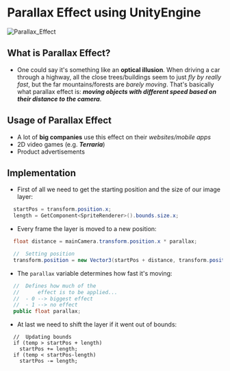 # Parallax Effect using UnityEngine

![Parallax_Effect](https://user-images.githubusercontent.com/105242009/182032242-0a8eb5d1-fb1f-4cea-a148-94a06e9ce31e.gif)



## What is Parallax Effect?

- One could say it's something like an **optical illusion**. When driving a car through a highway, all the close trees/buildings seem to just _fly by really fast_, but the far mountains/forests are _barely moving_. That's basically what parallax effect is: ***moving objects with different speed based on their distance to the camera***.

## Usage of Parallax Effect

- A lot of **big companies** use this effect on their _websites/mobile apps_
- 2D video games (e.g. **_Terraria_**)
- Product advertisements

## Implementation

- First of all we need to get the starting position and the size of our image layer:
``` c#
  startPos = transform.position.x;
  length = GetComponent<SpriteRenderer>().bounds.size.x;
```

- Every frame the layer is moved to a new position:
``` c#
  float distance = mainCamera.transform.position.x * parallax;

  //  Setting position
  transform.position = new Vector3(startPos + distance, transform.position.y, transform.position.z);
```

- The `parallax` variable determines how fast it's moving:
``` c#
  //  Defines how much of the
  //      effect is to be applied...
  //  - 0 --> biggest effect
  //  - 1 --> no effect
  public float parallax;
```

- At last we need to shift the layer if it went out of bounds:
```
  //  Updating bounds
  if (temp > startPos + length)
    startPos += length;
  if (temp < startPos-length)
    startPos -= length;
 ```
 
